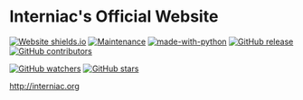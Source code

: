 # Interniac's Official Website


[![Website shields.io](https://img.shields.io/website-up-down-green-red/http/shields.io.svg)](http://shields.io/)
[![Maintenance](https://img.shields.io/badge/Maintained%3F-yes-green.svg)](https://github.com/Interniac/interniac-website/graphs/commit-activity)
[![made-with-python](https://img.shields.io/badge/Made%20with-Python-1f425f.svg)](https://www.python.org/)
[![GitHub release](https://img.shields.io/github/release/Interniac/interniac-website.svg)](https://github.com/Interniac/interniac-website/releases/)
[![GitHub contributors](https://img.shields.io/github/contributors/Interniac/interniac-website.svg)](https://github.com/Interniac/interniac-website/graphs/contributors/)

[![GitHub watchers](https://img.shields.io/github/watchers/Interniac/interniac-website.svg?style=social&label=Watch&maxAge=2592000)](https://github.com/Interniac/interniac-website/watchers/)
[![GitHub stars](https://img.shields.io/github/stars/Interniac/interniac-website.svg?style=social&label=Star&maxAge=2592000)](https://github.com/Interniac/interniac-website/stargazers/)


http://interniac.org  
